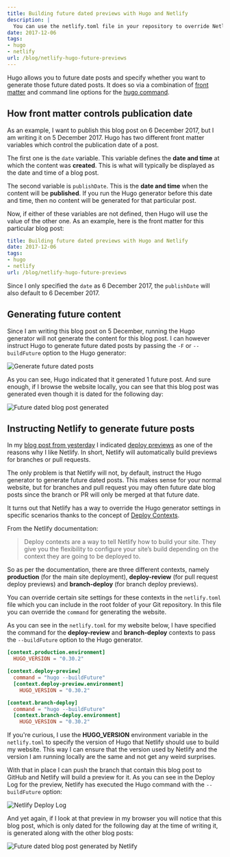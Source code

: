 ```yaml
---
title: Building future dated previews with Hugo and Netlify
description: |
  You can use the netlify.toml file in your repository to override Netlify build settings, allowing you to generate future posts for certain branches.
date: 2017-12-06
tags:
- hugo
- netlify
url: /blog/netlify-hugo-future-previews
---
```


Hugo allows you to future date posts and specify whether you want to generate those future dated posts. It does so via a combination of [front matter](https://gohugo.io/content-management/front-matter/) and command line options for the [hugo command](https://gohugo.io/commands/hugo/).

## How front matter controls publication date

As an example, I want to publish this blog post on 6 December 2017, but I am writing it on 5 December 2017. Hugo has two different front matter variables which control the publication date of a post. 

The first one is the `date` variable. This variable defines the **date and time** at which the content was **created**. This is what will typically be displayed as the date and time of a blog post.

The second variable is `publishDate`. This is the **date and time** when the content will be **published**. If you run the Hugo generator before this date and time, then no content will be generated for that particular post.

Now, if either of these variables are not defined, then Hugo will use the value of the other one. As an example, here is the front matter for this particular blog post:

```yaml
title: Building future dated previews with Hugo and Netlify
date: 2017-12-06
tags:
- hugo
- netlify
url: /blog/netlify-hugo-future-previews
```

Since I only specified the `date` as 6 December 2017, the `publishDate` will also default to 6 December 2017.

## Generating future content

Since I am writing this blog post on 5 December, running the Hugo generator will not generate the content for this blog post. I can however instruct Hugo to generate future dated posts by passing the `-F` or `--buildFuture` option to the Hugo generator:

![Generate future dated posts](/assets/images/2017-12-06-netlify-hugo-future-previews/generate-future-posts.png)

As you can see, Hugo indicated that it generated 1 future post. And sure enough, if I browse the website locally, you can see that this blog post was generated even though it is dated for the following day:

![Future dated blog post generated](/assets/images/2017-12-06-netlify-hugo-future-previews/future-dated-generated.png)

## Instructing Netlify to generate future posts

In my [blog post from yesterday](/blog/why-i-like-netlify) I indicated [deploy previews](https://www.netlify.com/docs/continuous-deployment/#branches-deploys) as one of the reasons why I like Netlify. In short, Netlify will automatically build previews for branches or pull requests.

The only problem is that Netlify will not, by default, instruct the Hugo generator to generate future dated posts. This makes sense for your normal website, but for branches and pull request you may often future date blog posts since the branch or PR will only be merged at that future date. 

It turns out that Netlify has a way to override the Hugo generator settings in specific scenarios thanks to the concept of [Deploy Contexts](https://www.netlify.com/docs/continuous-deployment/#deploy-contexts). 

From the Netlify documentation:

> Deploy contexts are a way to tell Netlify how to build your site. They give you the flexibility to configure your site’s build depending on the context they are going to be deployed to.

So as per the documentation, there are three different contexts, namely **production** (for the main site deployment), **deploy-review** (for pull request deploy previews) and **branch-deploy** (for branch deploy previews). 

You can override certain site settings for these contexts in the `netlify.toml` file which you can include in the root folder of your Git repository. In this file you can override the `command` for generating the website. 

As you can see in the `netlify.toml` for my website below, I have specified the command for the **deploy-review** and **branch-deploy** contexts to pass the `--buildFuture` option to the Hugo generator.

```toml
[context.production.environment]
  HUGO_VERSION = "0.30.2"

[context.deploy-preview]
  command = "hugo --buildFuture"
  [context.deploy-preview.environment]
    HUGO_VERSION = "0.30.2"

[context.branch-deploy]
  command = "hugo --buildFuture"
  [context.branch-deploy.environment]
    HUGO_VERSION = "0.30.2"
```  

If you're curious, I use the **HUGO_VERSION** environment variable in the `netlify.toml` to specify the version of Hugo that Netlify should use to build my website. This way I can ensure that the version used by Netlify and the version I am running locally are the same and not get any weird surprises.

With that in place I can push the branch that contain this blog post to GitHub and Netlify will build a preview for it. As you can see in the Deploy Log for the preview, Netlify has executed the Hugo command with the `--buildFuture` option:

![Netlify Deploy Log](/assets/images/2017-12-06-netlify-hugo-future-previews/netlify-preview-deploy-log.png)

And yet again, if I look at that preview in my browser you will notice that this blog post, which is only dated for the following day at the time of writing it, is generated along with the other blog posts:

![Future dated blog post generated by Netlify](/assets/images/2017-12-06-netlify-hugo-future-previews/netlify-future-dated-generated.png)
